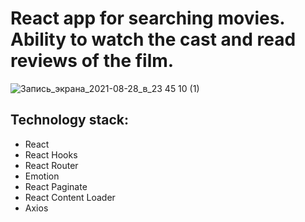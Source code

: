 # React app for searching movies. Ability to watch the cast and read reviews of the film.

![Запись_экрана_2021-08-28_в_23 45 10 (1)](https://user-images.githubusercontent.com/73663314/131230744-1338d5f6-eb36-4acd-8f82-02c7668fc63f.gif)

## Technology stack:
* React
* React Hooks
* React Router
* Emotion
* React Paginate
* React Content Loader
* Axios


